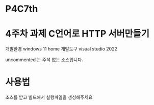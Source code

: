 # P4C7th
# 4주차 과제 C언어로 HTTP 서버만들기
개발환경 windows 11 home
개발도구 visual studio 2022

uncommented 는 주석 없는 소스입니다.

# 사용법
소스를 받고 빌드해서 실행파일을 생성해주세요
